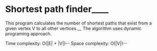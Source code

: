 # Shortest path finder____

This program calculates the number of shortest paths that exist from a given vertex V to all other vertices.__
The algorithm uses dynamic programing approach. 

Time complexity: O(|E| + |V|)--
Space complexity: O(|V|)--
